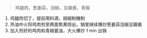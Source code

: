 > 鸡腿肉，葱姜蒜，泡椒，豆瓣酱，青椒

1. 鸡腿肉切丁，提前用料酒，胡椒粉腌制
2. 热油中火将鸡肉煎至两面焦黄捞出，锅里继续爆炒葱姜蒜泡椒豆瓣酱
3. 加入煎好的鸡肉和青椒酱油，大火爆炒 1 min 出锅